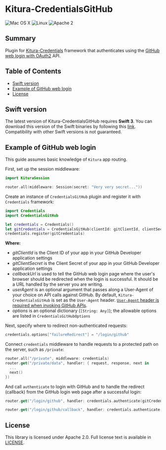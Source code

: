 # Kitura-CredentialsGitHub

![Mac OS X](https://img.shields.io/badge/os-Mac%20OS%20X-green.svg?style=flat)
![Linux](https://img.shields.io/badge/os-linux-green.svg?style=flat)
![Apache 2](https://img.shields.io/badge/license-Apache2-blue.svg?style=flat)

## Summary
Plugin for [Kitura-Credentials](https://github.com/IBM-Swift/Kitura-Credentials) framework that authenticates using the [GitHub web login with OAuth2](https://developer.github.com/v3/oauth/#web-application-flow) API.

## Table of Contents
* [Swift version](#swift-version)
* [Example of GitHub web login](#example-of-github-web-login)
* [License](#license)

## Swift version
The latest version of Kitura-CredentialsGitHub requires **Swift 3**. You can download this version of the Swift binaries by following this [link](https://swift.org/download/). Compatibility with other Swift versions is not guaranteed.

## Example of GitHub web login
This guide assumes basic knowledge of `Kitura` app routing.

First, set up the session middleware:

```swift
import KituraSession

router.all(middleware: Session(secret: "Very very secret..."))
```

Create an instance of `CredentialsGitHub` plugin and register it with `Credentials` framework:

```swift
import Credentials
import CredentialsGitHub

let credentials = Credentials()
let gitCredentials = CredentialsGitHub(clientId: gitClientId, clientSecret: gitClientSecret, callbackUrl: serverUrl + "/login/github/callback", userAgent: "my-kitura-app", options: ["scopes": ["user:email"]])
credentials.register(gitCredentials)
```

**Where:**

- *gitClientId* is the Client ID of your app in your GitHub Developer application settings
- *gitClientSecret* is the Client Secret of your app in your GitHub Developer application settings
- *callbackUrl* is used to tell the GitHub web login page where the user's browser should be redirected when the login is successful. It should be a URL handled by the server you are writing.
- *userAgent* is an optional argument that passes along a User-Agent of your choice on API calls against GitHub. By default, `Kitura-CredentialsGitHub` is set as the `User-Agent` header. [`User-Agent` header is required when invoking GitHub APIs](https://developer.github.com/v3/#user-agent-required).
- *options* is an optional dictionary (`[String: Any]`); the allowable options are listed in `CredentialsGitHubOptions`

Next, specify where to redirect non-authenticated requests:

```swift
credentials.options["failureRedirect"] = "/login/github"
```

Connect `credentials` middleware to handle requests to a protected path on the server, such as `/private`:

```swift
router.all("/private", middleware: credentials)
router.get("/private/data", handler: { request, response, next in
  ...
  next()
})
```

And call `authenticate` to login with GitHub and to handle the redirect (callback) from the GitHub login web page after a successful login:

```swift
router.get("/login/github", handler: credentials.authenticate(gitCredentials.name))

router.get("/login/github/callback", handler: credentials.authenticate(gitCredentials.name))
```

## License
This library is licensed under Apache 2.0. Full license text is available in [LICENSE](LICENSE.txt).
